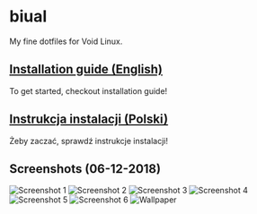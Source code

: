 # biual

My fine dotfiles for Void Linux.

## [Installation guide (English)](https://gitlab.com/dawidpotocki/biual/wikis/English/Installation-guide)
To get started, checkout installation guide!

## [Instrukcja instalacji (Polski)](https://gitlab.com/dawidpotocki/biual/wikis/Polski/Instrukcja-instalacji)
Żeby zaczać, sprawdź instrukcje instalacji!

## Screenshots (06-12-2018)
![Screenshot 1](https://imgur.com/ohgZNgL.png)
![Screenshot 2](https://imgur.com/Io8KYl4.png)
![Screenshot 3](https://imgur.com/FauCwQg.png)
![Screenshot 4](https://imgur.com/Amj10IA.png)
![Screenshot 5](https://imgur.com/bBqcCSD.png)
![Screenshot 6](https://imgur.com/wUabV2W.png)
![Wallpaper](https://cdn.dribbble.com/users/5031/screenshots/3713646/attachments/832536/wallpaper_mikael_gustafsson.png)